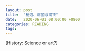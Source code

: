 ```yaml
---
layout: post
title:  "枪炮、病菌与钢铁"
date:   2020-06-01 08:00:00 +0800
categories: READING
tags: 
---
```


[History: Science or art?]
